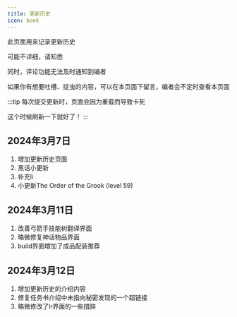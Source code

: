 ```yaml
---
title: 更新历史
icon: book
---
```


此页面用来记录更新历史

可能不详细，请知悉

同时，评论功能无法及时通知到编者

如果你有想要吐槽、捉虫的内容，可以在本页面下留言，编者会不定时查看本页面

:::tip
每次提交更新时，页面会因为重载而导致卡死

这个时候刷新一下就好了！
:::

## 2024年3月7日
1. 增加更新历史页面
2. 黑话小更新
3. 补充li
4. 小更新The Order of the Grook (level 59)

## 2024年3月11日
1. 改善弓箭手技能树翻译界面
2. 略微修复神话物品界面
3. build界面增加了成品配装推荐

## 2024年3月12日
1. 增加更新历史的介绍内容
2. 修复任务书介绍中未指向秘密发现的一个超链接
3. 略微修改了lr界面的一些措辞